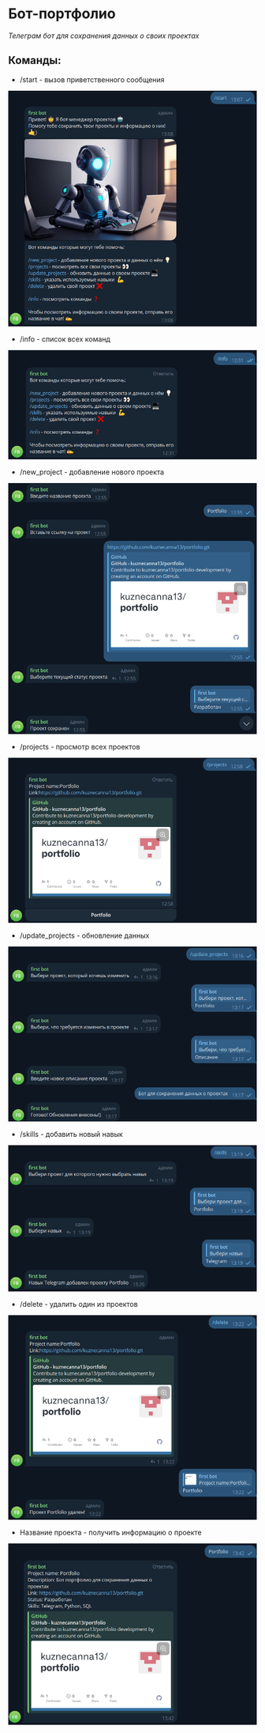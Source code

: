 # Бот-портфолио
*Телеграм бот для сохранения данных о своих проектах*
## Команды:
* /start - вызов приветственного сообщения

![start](images/start.png)
* /info - список всех команд

![info](images/info.png)
* /new_project - добавление нового проекта

![new_project](images/new.png)

* /projects - просмотр всех проектов

![projects](images/projects.png)

* /update_projects - обновление данных

![update](images/update.png)

* /skills - добавить новый навык

![skills](images/skills.png)

* /delete - удалить один из проектов

![delete](images/delete.png)

* Название проекта - получить информацию о проекте

![name](images/Portfolio.png)